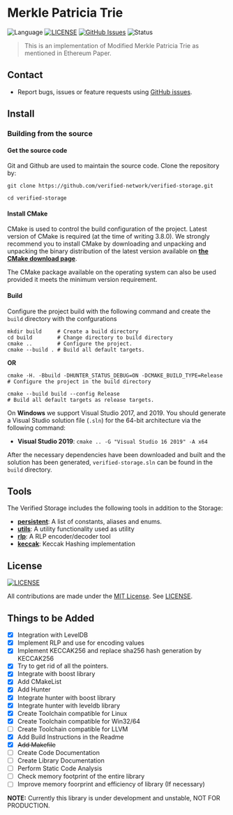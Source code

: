 # Merkle Patricia Trie

![Language](https://img.shields.io/badge/language-C%2B%2B14-blue)
[![LICENSE](https://img.shields.io/github/license/verified-network/verified-storage)](LICENSE)
[![GitHub Issues](https://img.shields.io/github/issues/verified-network/verified-storage)](https://github.com/verified-network/verified-storage/issues)
![Status](https://img.shields.io/badge/status-unstable-red)

> This is an implementation of Modified Merkle Patricia Trie as mentioned in Ethereum Paper.

## Contact

- Report bugs, issues or feature requests using [GitHub issues](https://github.com/verified-network/verified-storage/issues/new).

## Install

### Building from the source

#### Get the source code

Git and Github are used to maintain the source code. Clone the repository by:

```shell
git clone https://github.com/verified-network/verified-storage.git

cd verified-storage
```

#### Install CMake
CMake is used to control the build configuration of the project. Latest version of CMake is required (at the time of writing 3.8.0). We strongly recommend you to install CMake by downloading and unpacking and unpacking the binary distribution of the latest version available on [**the CMake download page**](https://cmake.org/download/).

The CMake package available on the operating system can also be used provided it meets the minimum version requirement.

#### Build
Configure the project build with the following command and create the `build` directory with the confgurations

```shell
mkdir build     # Create a build directory
cd build        # Change directory to build directory
cmake ..        # Configure the project.
cmake --build . # Build all default targets.
```

**OR**

```shell
cmake -H. -Bbuild -DHUNTER_STATUS_DEBUG=ON -DCMAKE_BUILD_TYPE=Release   # Configure the project in the build directory
 
cmake --build build --config Release                                    # Build all default targets as release targets.
```

On **Windows** we support Visual Studio 2017, and 2019. You should generate a Visual Studio solution file (`.sln`) for the 64-bit architecture via the following command:

* **Visual Studio 2019**: `cmake .. -G "Visual Studio 16 2019" -A x64`

After the necessary dependencies have been downloaded and built and the solution has been generated, `verified-storage.sln` can be found in the `build` directory.

## Tools

The Verified Storage includes the following tools in addition to the Storage:
* **[persistent](persistent/)**: A list of constants, aliases and enums.
* **[utils](utils/)**: A utility functionality used as utility
* **[rlp](rlp/)**: A RLP encoder/decoder tool
* **[keccak](keccak/)**: Keccak Hashing implementation

## License

[![LICENSE](https://img.shields.io/github/license/verified-network/verified-storage)](LICENSE)

All contributions are made under the [MIT License](https://opensource.org/licenses/MIT). See [LICENSE](LICENSE).

## Things to be Added

- [x] Integration with LevelDB
- [x] Implement RLP and use for encoding values
- [x] Implement KECCAK256 and replace sha256 hash generation by KECCAK256
- [x] Try to get rid of all the pointers.
- [x] Integrate with boost library
- [x] Add CMakeList
- [x] Add Hunter
- [x] Integrate hunter with boost library
- [x] Integrate hunter with leveldb library
- [x] Create Toolchain compatible for Linux
- [x] Create Toolchain compatible for Win32/64
- [ ] Create Toolchain compatible for LLVM
- [x] Add Build Instructions in the Readme
- [x] ~~Add Makefile~~
- [ ] Create Code Documentation
- [ ] Create Library Documentation
- [ ] Perform Static Code Analysis
- [ ] Check memory footprint of the entire library
- [ ] Improve memory foorprint and efficiency of library (If necessary)

**NOTE:** Currently this library is under development and unstable, NOT FOR PRODUCTION.
